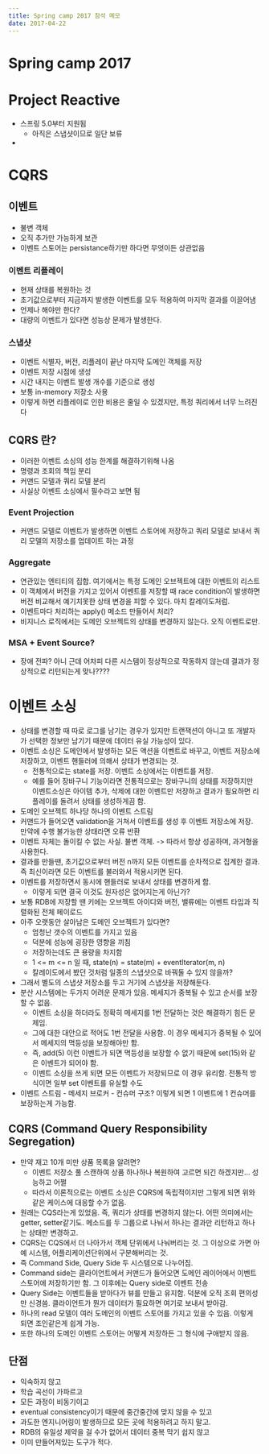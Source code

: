 ```yaml
---
title: Spring camp 2017 참석 메모
date: 2017-04-22
---
```


# Spring camp 2017

# Project Reactive

* 스프링 5.0부터 지원됨
  * 아직은 스냅샷이므로 일단 보류
* 

# CQRS

## 이벤트

* 불변 객체
* 오직 추가만 가능하게 보관
* 이벤트 스토어는 persistance하기만 하다면 무엇이든 상관없음

### 이벤트 리플레이

* 현재 상태를 복원하는 것
* 초기값으로부터 지금까지 발생한 이벤트를 모두 적용하여 마지막 결과를 이끌어냄
* 언제나 해야만 한다?
* 대량의 이벤트가 있다면 성능상 문제가 발생한다.

### 스냅샷

* 이벤트 식별자, 버전, 리플레이 끝난 마지막 도메인 객체를 저장
* 이벤트 저장 시점에 생성
* 시간 내지는 이벤트 발생 개수를 기준으로 생성
* 보통 in-memory 저장소 사용
* 이렇게 하면 리플레이로 인한 비용은 줄일 수 있겠지만, 특정 쿼리에서 너무 느려진다

## CQRS 란?

* 이러한 이벤트 소싱의 성능 한계를 해결하기위해 나옴
* 명령과 조회의 책임 분리
* 커맨드 모델과 쿼리 모델 분리
* 사실상 이벤트 소싱에서 필수라고 보면 됨

### Event Projection

* 커맨드 모델로 이벤트가 발생하면 이벤트 스토어에 저장하고 쿼리 모델로 보내서 쿼리  모델의 저장소를 업데이트 하는 과정

### Aggregate

* 연관있는 엔티티의 집합. 여기에서는 특정 도메인 오브젝트에 대한 이벤트의 리스트
* 이 객체에서 버전을 가지고 있어서 이벤트를 저장할 때 race condition이 발생하면 버전 비교해서 예기치못한 상태 변경을 피할 수 있다. 마치 칼레이도처럼.
* 이벤트마다 처리하는 apply\(\) 메소드 만들어서 처리?
* 비지니스 로직에서는 도메인 오브젝트의 상태를 변경하지 않는다. 오직 이벤트로만.

### MSA + Event Source?

* 장애 전파? 아니 근데 어차피 다른 시스템이 정상적으로 작동하지 않는데 결과가 정상적으로 리턴되는게 맞나????

# 이벤트 소싱

* 상태를 변경할 때 따로 로그를 남기는 경우가 있지만 트랜잭션이 아니고 또 개발자가 선택한 정보만 남기기 때문에 데이터 유실 가능성이 있다.
* 이벤트 소싱은 도메인에서 발생하는 모든 액션을 이벤트로 바꾸고, 이벤트 저장소에 저장하고, 이벤트 핸들러에 의해서 상태가 변경되는 것.
  * 전통적으로는 state를 저장. 이벤트 소싱에서는 이벤트를 저장.
  * 예를 들어 장바구니 기능이라면 전통적으로는 장바구니의 상태를 저장하지만 이벤트소싱은 아이템 추가, 삭제에 대한 이벤트만 저장하고 결과가 필요하면 리플레이를 돌려서 상태를 생성하게끔 함.
* 도메인 오브젝트 하나당 하나의 이벤트 스트림
* 커맨드가 들어오면 validation을 거쳐서 이벤트를 생성 후 이벤트 저장소에 저장. 만약에 수행 불가능한 상태라면 오류 반환
* 이벤트 자체는 돌이킬 수 없는 사실. 불변 객체. -&gt; 따라서 항상 성공하며, 과거형을 사용한다.
* 결과를 만들땐, 초기값으로부터 버전 n까지 모든 이벤트를 순차적으로 집계한 결과. 즉 최신이라면 모든 이벤트를 불러와서 적용시키면 된다.
* 이벤트를 저장하면서 동시에 핸들러로 보내서 상태를 변경하게 함.
  * 이렇게 되면 결국 이것도 원자성은 없어지는게 아닌가?
* 보통 RDB에 저장할 땐 키에는 오브젝트 아이디와 버전, 밸류에는 이벤트 타입과 직렬화된 전체 페이로드
* 아주 오랫동안 살아남은 도메인 오브젝트가 있다면?
  * 엄청난 갯수의 이벤트를 가지고 있음
  * 덕분에 성능에 굉장한 영향을 끼침
  * 저장하는데도 큰 용량을 차지함
  * 1 &lt;= m &lt;= n 일 때, state\(n\) = state\(m\) + eventIterator\(m, n\)
  * 칼레이도에서 봤던 것처럼 일종의 스냅샷으로 바꿔둘 수 있지 않을까?
* 그래서 별도의 스냅샷 저장소를 두고 거기에 스냅샷을 저장해둔다.
* 분산 시스템에는 두가지 어려운 문제가 있음. 메세지가 중복될 수 있고 순서를 보장할 수 없음.
  * 이벤트 소싱을 하더라도 정확히 메세지를 1번 전달하는 것은 해결하기 힘든 문제임.
  * 그에 대한 대안으로 적어도 1번 전달을 사용함. 이 경우 메세지가 중복될 수 있어서 메세지의 멱등성을 보장해야만 함.
  * 즉, add\(5\) 이런 이벤트가 되면 멱등성을 보장할 수 없기 때문에 set\(15\)와 같은 이벤트가 되어야 함.
  * 이벤트 소싱을 쓰게 되면 모든 이벤트가 저장되므로 이 경우 유리함. 전통적 방식이면 일부 set 이벤트를 유실할 수도
* 이벤트 스트림 - 메세지 브로커 - 컨슈머 구조? 이렇게 되면 1 이벤트에 1 컨슈머를 보장하는게 가능함.

## CQRS \(Command Query Responsibility Segregation\)

* 만약 재고 10개 미만 상품 목록을 알려면?
  * 이벤트 저장소 풀 스캔하여 상품 하나하나 복원하여 고르면 되긴 하겠지만... 성능하고 어쩔
  * 따라서 이론적으로는 이벤트 소싱은 CQRS에 독립적이지만 그렇게 되면 위와 같은 케이스에 대응할 수가 없음.
* 원래는 CQS라는게 있었음. 즉, 쿼리가 상태를 변경하지 않는다. 어떤 의미에서는 getter, setter같기도. 메소드를 두 그룹으로 나눠서 하나는 결과만 리턴하고 하나는 상태만 변경하고.
* CQRS는 CQS에서 더 나아가서 객체 단위에서 나눠버리는 것. 그 이상으로 가면 아예 시스템, 어플리케이션단위에서 구분해버리는 것.
* 즉 Command Side, Query Side 두 시스템으로 나누어짐.
* Command side는 클라이언트에서 커맨드가 들어오면 도메인 레이어에서 이벤트 스토어에 저장하기만 함. 그 이후에는 Query side로 이벤트 전송
* Query Side는 이벤트들을 받아다가 뷰를 만들고 유지함. 덕분에 오직 조회 편의성만 신경씀. 클라이언트가 뭔가 데이터가 필요하면 여기로 보내서 받아감.
* 하나의 read 모델이 여러 도메인의 이벤트 스토어를 가지고 있을 수 있음. 이렇게 되면 조인같은게 쉽게 가능.
* 또한 하나의 도메인 이벤트 스토어는 어떻게 저장하든 그 형식에 구애받지 않음.

## 단점

* 익숙하지 않고
* 학습 곡선이 가파르고
* 모든 과정이 비동기이고
* eventual consistency이기 때문에 중간중간에 맞지 않을 수 있고
* 과도한 엔지니어링이 발생하므로 모든 곳에 적용하려고 하지 말고.
* RDB의 유일성 제약을 걸 수가 없어서 데이터 중복 막기 쉽지 않고
* 이미 만들어져있는 도구가 적다.


